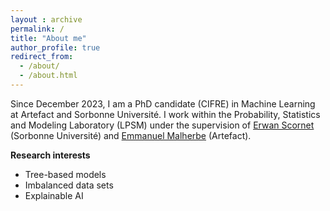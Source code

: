 ```yaml
---
layout : archive
permalink: /
title: "About me"
author_profile: true
redirect_from: 
  - /about/
  - /about.html
---
```


Since December 2023, I am a PhD candidate (CIFRE) in Machine Learning at Artefact and Sorbonne Université. I work within the Probability, Statistics and Modeling Laboratory (LPSM) under the supervision of [Erwan Scornet](https://erwanscornet.github.io/) (Sorbonne Université) and [Emmanuel Malherbe](https://www.artefact.com/data-consulting-transformation/artefact-research-center/) (Artefact).

**Research interests**
- Tree-based models 
- Imbalanced data sets 
- Explainable AI 
